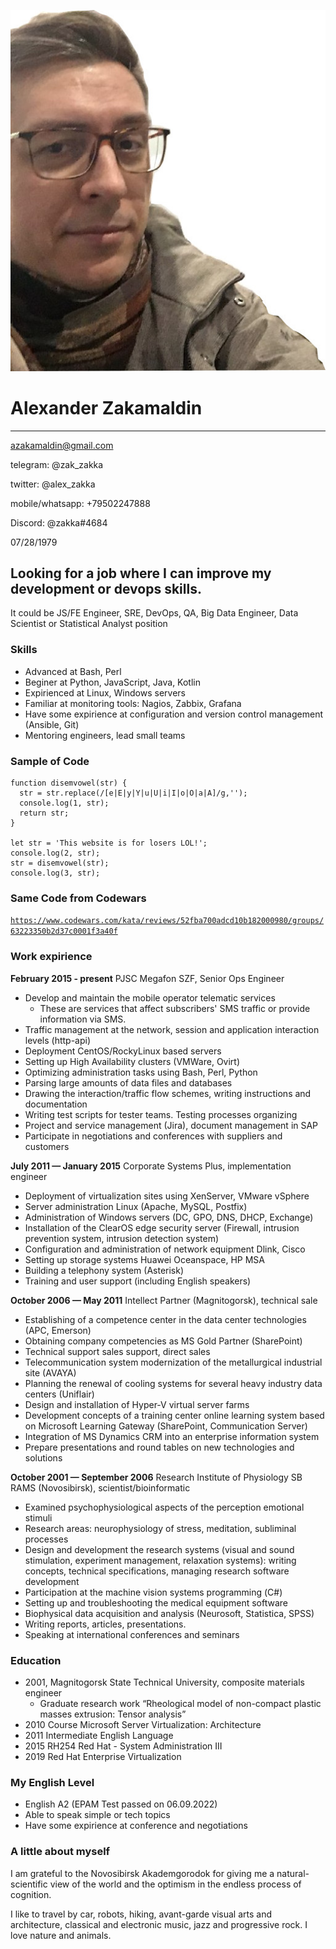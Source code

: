 ![Photo](./zakka_foto.jpg "Alexander Zakamaldin")
# Alexander Zakamaldin
***
azakamaldin@gmail.com

telegram: @zak_zakka

twitter: @alex_zakka

mobile/whatsapp: +79502247888

Discord: @zakka#4684

07/28/1979

## Looking for a job where I can improve my development or devops skills.
It could be JS/FE Engineer, SRE, DevOps, QA, Big Data Engineer, Data Scientist or Statistical Analyst position

### Skills
<!-- Навыки (языки программирования, фреймворки, методологии, системы контроля версий и инструменты разработки, которыми вы владеете) -->
* Advanced at Bash, Perl
* Beginer at Python, JavaScript, Java, Kotlin
* Expirienced at Linux, Windows servers
* Familiar at monitoring tools: Nagios, Zabbix, Grafana
* Have some expirience at configuration and version control management (Ansible, Git)
* Mentoring engineers, lead small teams

### Sample of Code
```
function disemvowel(str) {
  str = str.replace(/[e|E|y|Y|u|U|i|I|o|O|a|A]/g,'');
  console.log(1, str);
  return str;
}

let str = 'This website is for losers LOL!';
console.log(2, str);
str = disemvowel(str);
console.log(3, str);
```
### Same Code from Codewars
[`https://www.codewars.com/kata/reviews/52fba700adcd10b182000980/groups/63223350b2d37c0001f3a40f`](https://www.codewars.com/kata/reviews/52fba700adcd10b182000980/groups/63223350b2d37c0001f3a40f "Link to my code at Codewars")

### Work expirience

**February 2015 - present** PJSC Megafon SZF, Senior Ops Engineer

* Develop and maintain the mobile operator telematic services
  + These are services that affect subscribers' SMS traffic or provide information via SMS. 
* Traffic management at the network, session and application interaction levels (http-api)
* Deployment CentOS/RockyLinux based servers
* Setting up High Availability clusters (VMWare, Ovirt)
* Optimizing administration tasks using Bash, Perl, Python
* Parsing large amounts of data files and databases
* Drawing the interaction/traffic flow schemes, writing instructions and documentation
* Writing test scripts for tester teams. Testing processes organizing
* Project and service management (Jira), document management in SAP
* Participate in negotiations and conferences with suppliers and customers 

**July 2011 — January 2015** Corporate Systems Plus, implementation engineer

* Deployment of virtualization sites using XenServer, VMware vSphere
* Server administration Linux (Apache, MySQL, Postfix)
* Administration of Windows servers (DC, GPO, DNS, DHCP, Exchange)
* Installation of the ClearOS edge security server (Firewall, intrusion prevention system, intrusion detection system)
* Configuration and administration of network equipment Dlink, Cisco
* Setting up storage systems Huawei Oceanspace, HP MSA
* Building a telephony system (Asterisk)
* Training and user support (including English speakers)

**October 2006 — May 2011** Intellect Partner (Magnitogorsk), technical sale

* Establishing of a competence center in the data center technologies (APC, Emerson)
* Obtaining company competencies as MS Gold Partner (SharePoint)
* Technical support sales support, direct sales
* Telecommunication system modernization of the metallurgical industrial site (AVAYA)
* Planning the renewal of cooling systems for several heavy industry data centers (Uniflair)
* Design and installation of Hyper-V virtual server farms
* Development concepts of a training center online learning system based on Microsoft Learning Gateway (SharePoint, Communication Server)
* Integration of MS Dynamics CRM into an enterprise information system
* Prepare presentations and round tables on new technologies and solutions

**October 2001 — September 2006** Research Institute of Physiology SB RAMS (Novosibirsk), scientist/bioinformatic

* Examined psychophysiological aspects of the perception emotional stimuli 
* Research areas: neurophysiology of stress, meditation, subliminal processes
* Design and development the research systems (visual and sound stimulation, experiment management, relaxation systems): writing concepts, technical specifications, managing research software development                                                                                                                                                                                                                                                                                        
* Participation at the machine vision systems programming (С#)
* Setting up and troubleshooting the medical equipment software
* Biophysical data acquisition and analysis (Neurosoft, Statistica, SPSS)
* Writing reports, articles, presentations.
* Speaking at international conferences and seminars

### Education

* 2001, Magnitogorsk State Technical University, composite materials engineer
  + Graduate research work “Rheological model of non-compact plastic masses extrusion: Tensor analysis”
* 2010 Course Microsoft Server Virtualization: Architecture
* 2011 Intermediate English Language
* 2015 RH254 Red Hat - System Administration III
* 2019 Red Hat Enterprise Virtualization

### My English Level
* English A2 (EPAM Test passed on 06.09.2022)
* Able to speak simple or tech topics
* Have some expirience at conference and negotiations

### A little about myself

I am grateful to the Novosibirsk Akademgorodok for giving me a natural-scientific view of the world and the optimism in the endless process of cognition.

I like to travel by car, robots, hiking, avant-garde visual arts and architecture, classical and electronic music, jazz and progressive rock. I love nature and animals.
